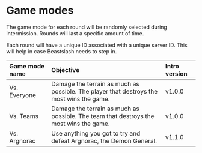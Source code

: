 # Game modes
The game mode for each round will be randomly selected during intermission. Rounds will last a specific amount of time.

Each round will have a unique ID associated with a unique server ID. This will help in case Beastslash needs to step in.

<table>
  <thead>
    <tr>
      <th align="left">Game mode name</th>
      <th align="left">Objective</th>
      <th align="left">Intro version</th>
    </tr>
  </thead>
  <tbody>
    <tr>
      <td>Vs. Everyone</td>
      <td>Damage the terrain as much as possible. The player that destroys the most wins the game.</td>
      <td>v1.0.0</td>
    </tr>
    <tr>
      <td>Vs. Teams</td>
      <td>Damage the terrain as much as possible. The team that destroys the most wins the game.</td>
      <td>v1.0.0</td>
    </tr>
    <tr>
      <td>Vs. Argnorac</td>
      <td>Use anything you got to try and defeat Argnorac, the Demon General.</td>
      <td>v1.1.0</td>
    </tr>
  </tbody>
</table>
